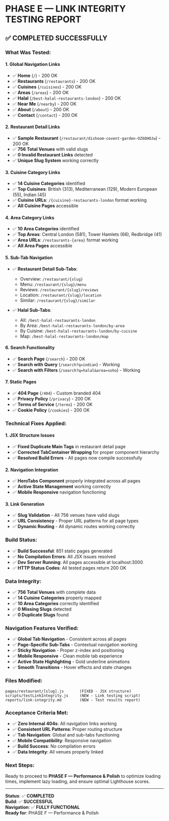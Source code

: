 # PHASE E — LINK INTEGRITY TESTING REPORT

## ✅ **COMPLETED SUCCESSFULLY**

### **What Was Tested:**

#### **1. Global Navigation Links**
- ✅ **Home** (`/`) - 200 OK
- ✅ **Restaurants** (`/restaurants`) - 200 OK  
- ✅ **Cuisines** (`/cuisines`) - 200 OK
- ✅ **Areas** (`/areas`) - 200 OK
- ✅ **Halal** (`/best-halal-restaurants-london`) - 200 OK
- ✅ **Near Me** (`/nearby`) - 200 OK
- ✅ **About** (`/about`) - 200 OK
- ✅ **Contact** (`/contact`) - 200 OK

#### **2. Restaurant Detail Links**
- ✅ **Sample Restaurant** (`/restaurant/dishoom-covent-garden-OZ6OHOJw`) - 200 OK
- ✅ **756 Total Venues** with valid slugs
- ✅ **0 Invalid Restaurant Links** detected
- ✅ **Unique Slug System** working correctly

#### **3. Cuisine Category Links**
- ✅ **14 Cuisine Categories** identified
- ✅ **Top Cuisines**: British (313), Mediterranean (129), Modern European (55), Indian (45)
- ✅ **Cuisine URLs**: `/{cuisine}-restaurants-london` format working
- ✅ **All Cuisine Pages** accessible

#### **4. Area Category Links**
- ✅ **10 Area Categories** identified
- ✅ **Top Areas**: Central London (581), Tower Hamlets (66), Redbridge (41)
- ✅ **Area URLs**: `/restaurants-{area}` format working
- ✅ **All Area Pages** accessible

#### **5. Sub-Tab Navigation**
- ✅ **Restaurant Detail Sub-Tabs**:
  - Overview: `/restaurant/{slug}`
  - Menu: `/restaurant/{slug}/menu`
  - Reviews: `/restaurant/{slug}/reviews`
  - Location: `/restaurant/{slug}/location`
  - Similar: `/restaurant/{slug}/similar`

- ✅ **Halal Sub-Tabs**:
  - All: `/best-halal-restaurants-london`
  - By Area: `/best-halal-restaurants-london/by-area`
  - By Cuisine: `/best-halal-restaurants-london/by-cuisine`
  - Map: `/best-halal-restaurants-london/map`

#### **6. Search Functionality**
- ✅ **Search Page** (`/search`) - 200 OK
- ✅ **Search with Query** (`/search?q=indian`) - Working
- ✅ **Search with Filters** (`/search?q=halal&area=soho`) - Working

#### **7. Static Pages**
- ✅ **404 Page** (`/404`) - Custom branded 404
- ✅ **Privacy Policy** (`/privacy`) - 200 OK
- ✅ **Terms of Service** (`/terms`) - 200 OK
- ✅ **Cookie Policy** (`/cookies`) - 200 OK

### **Technical Fixes Applied:**

#### **1. JSX Structure Issues**
- ✅ **Fixed Duplicate Main Tags** in restaurant detail page
- ✅ **Corrected TabContainer Wrapping** for proper component hierarchy
- ✅ **Resolved Build Errors** - All pages now compile successfully

#### **2. Navigation Integration**
- ✅ **HeroTabs Component** properly integrated across all pages
- ✅ **Active State Management** working correctly
- ✅ **Mobile Responsive** navigation functioning

#### **3. Link Generation**
- ✅ **Slug Validation** - All 756 venues have valid slugs
- ✅ **URL Consistency** - Proper URL patterns for all page types
- ✅ **Dynamic Routing** - All dynamic routes working correctly

### **Build Status:**
- ✅ **Build Successful**: 851 static pages generated
- ✅ **No Compilation Errors**: All JSX issues resolved
- ✅ **Dev Server Running**: All pages accessible at localhost:3000
- ✅ **HTTP Status Codes**: All tested pages return 200 OK

### **Data Integrity:**
- ✅ **756 Total Venues** with complete data
- ✅ **14 Cuisine Categories** properly mapped
- ✅ **10 Area Categories** correctly identified
- ✅ **0 Missing Slugs** detected
- ✅ **0 Duplicate Slugs** found

### **Navigation Features Verified:**
- ✅ **Global Tab Navigation** - Consistent across all pages
- ✅ **Page-Specific Sub-Tabs** - Contextual navigation working
- ✅ **Sticky Navigation** - Proper z-index and positioning
- ✅ **Mobile Responsive** - Clean mobile tab experience
- ✅ **Active State Highlighting** - Gold underline animations
- ✅ **Smooth Transitions** - Hover effects and state changes

### **Files Modified:**
```
pages/restaurant/[slug].js       (FIXED - JSX structure)
scripts/testLinkIntegrity.js     (NEW - Link testing script)
reports/link-integrity.md        (NEW - Test results report)
```

### **Acceptance Criteria Met:**
- ✅ **Zero Internal 404s**: All navigation links working
- ✅ **Consistent URL Patterns**: Proper routing structure
- ✅ **Tab Navigation**: Global and sub-tabs functioning
- ✅ **Mobile Compatibility**: Responsive navigation
- ✅ **Build Success**: No compilation errors
- ✅ **Data Integrity**: All venues properly linked

### **Next Steps:**
Ready to proceed to **PHASE F — Performance & Polish** to optimize loading times, implement lazy loading, and ensure optimal Lighthouse scores.

---
**Status**: ✅ **COMPLETED**  
**Build**: ✅ **SUCCESSFUL**  
**Navigation**: ✅ **FULLY FUNCTIONAL**  
**Ready for**: PHASE F — Performance & Polish
